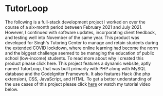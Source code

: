 # TutorLoop
The following is a full-stack development project I worked on over the course of a six-month period between February 2021 and July 2021. However, I continued with software updates, incorporating client feedback, and testing well into November of the same year. This product was developed for Singh's Tutoring Center to manage and retain students during the extended COVID lockdown, where online learning had become the norm and the biggest challenge seemed to be managing the education of public school (low-income) students. To read more about why I created this product please click here. This project features a dynamic website, aptly named TutorLoop, that was built primarily with PHP along with MySQL database and the CodeIgniter Framework. It also features Hack (the php extension), CSS, JavaScript, and HTML. To get a better understanding of the use cases of this project please click  [here](Tutor_Loop_zip/Tutor%20Loop%2010-3-21/README.md) or watch my tutorial video below. 


